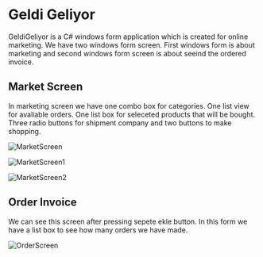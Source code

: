 # Geldi Geliyor
GeldiGeliyor is a C# windows form application which is created for online marketing. We have two windows form screen. First windows form is about marketing and second windows form screen is about seeind the ordered invoice.

## Market Screen
In marketing screen we have one combo box for categories. One list view for avaliable orders. One list box for seleceted products that will be bought. Three radio buttons for shipment company and two buttons to make shopping.

![MarketScreen](https://user-images.githubusercontent.com/42059887/206797148-83ba184e-a031-440d-8f02-2066a0634d11.png)

![MarketScreen1](https://user-images.githubusercontent.com/42059887/206797166-c22f627f-eed9-4cda-bbed-a2cae5886884.png)

![MarketScreen2](https://user-images.githubusercontent.com/42059887/206797179-6a160e17-2c7e-4734-b062-449d6f7b4fec.png)

## Order Invoice
We can see this screen after pressing sepete ekle button. In this form we have a list box to see how many orders we have made. 

![OrderScreen](https://user-images.githubusercontent.com/42059887/206797295-7ce10053-9fa0-40f9-8439-bda2d49d4eb6.png)
